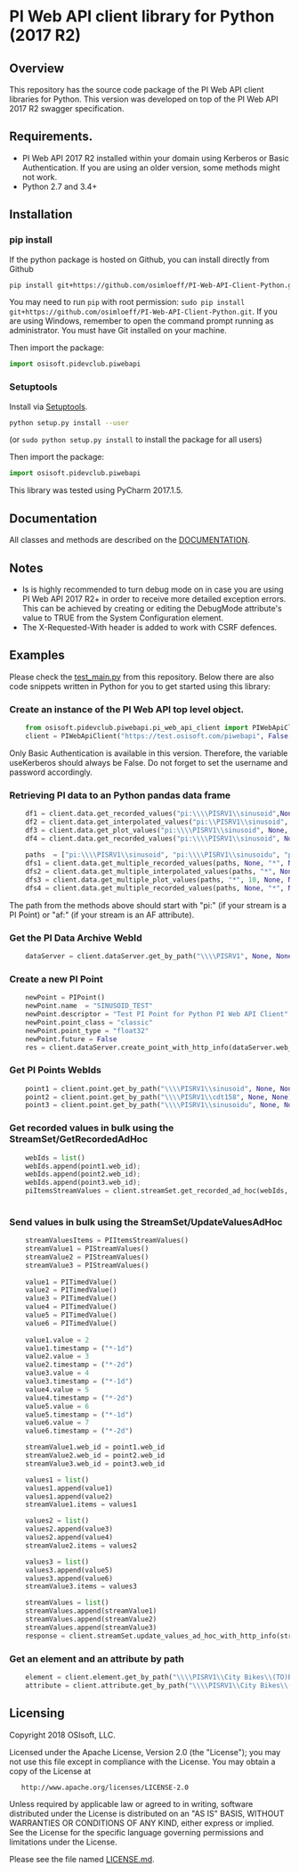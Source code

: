 PI Web API client library for Python (2017 R2)
===

## Overview
This repository has the source code package of the PI Web API client libraries for Python. This version was developed on top of the PI Web API 2017 R2 swagger specification.

## Requirements.

 - PI Web API 2017 R2 installed within your domain using Kerberos or Basic Authentication. If you are using an older version, some methods might not work.
 - Python 2.7 and 3.4+

## Installation
### pip install

If the python package is hosted on Github, you can install directly from Github

```sh
pip install git+https://github.com/osimloeff/PI-Web-API-Client-Python.git
```
You may need to run `pip` with root permission: `sudo pip install git+https://github.com/osimloeff/PI-Web-API-Client-Python.git`. If you are using Windows, remember to open the command prompt running as administrator. You must have Git installed on your machine.

Then import the package:
```python
import osisoft.pidevclub.piwebapi 
```

### Setuptools

Install via [Setuptools](http://pypi.python.org/pypi/setuptools).

```sh
python setup.py install --user
```
(or `sudo python setup.py install` to install the package for all users)

Then import the package:
```python
import osisoft.pidevclub.piwebapi
```

This library was tested using PyCharm 2017.1.5.

## Documentation

All classes and methods are described on the [DOCUMENTATION](DOCUMENTATION.md). 

## Notes

 - Is is highly recommended to turn debug mode on in case you are using PI Web API 2017 R2+ in order to receive more detailed exception errors. This can be achieved by creating or editing the DebugMode attribute's value to TRUE from the System Configuration element.
 - The X-Requested-With header is added to work with CSRF defences.
 
## Examples

Please check the [test_main.py](/test/test_main.py) from this repository. Below there are also code snippets written in Python for you to get started using this library:


### Create an instance of the PI Web API top level object.

```python
    from osisoft.pidevclub.piwebapi.pi_web_api_client import PIWebApiClient
    client = PIWebApiClient("https://test.osisoft.com/piwebapi", False, "username", "password", True)  
``` 

Only Basic Authentication is available in this version. Therefore, the variable useKerberos should always be False. Do not forget to set the username and password accordingly.


### Retrieving PI data to an Python pandas data frame


```python
    df1 = client.data.get_recorded_values("pi:\\\\PISRV1\\sinusoid",None, None, "*", None, None, None, None, "*-1d", None)
    df2 = client.data.get_interpolated_values("pi:\\PISRV1\\sinusoid", None, "*", None, None, "1h", None, "*-1d", None, None, None)
    df3 = client.data.get_plot_values("pi:\\\\PISRV1\\sinusoid", None, "*", 15, None, "*-1d", None)
    df4 = client.data.get_recorded_values("pi:\\\\PISRV1\\sinusoid", None, None, "*", None, None, None, "items.value;items.timestamp", "*-1d", None)
	
    paths  = ["pi:\\\\PISRV1\\sinusoid", "pi:\\\\PISRV1\\sinusoidu", "pi:\\\\PISRV1\\cdt158"];
    dfs1 = client.data.get_multiple_recorded_values(paths, None, "*", None, None, None, None, None, None, "*-1d", None, None)
    dfs2 = client.data.get_multiple_interpolated_values(paths, "*", None, None, "1d", None, None, None, "*-5d", None, None, None, None)
    dfs3 = client.data.get_multiple_plot_values(paths, "*", 10, None, None, None, "*-1d", None, None)
    dfs4 = client.data.get_multiple_recorded_values(paths, None, "*", None, None, None, "items.items.value;items.items.timestamp", None, None, "*-1d", None, None)
```

The path from the methods above should start with "pi:" (if your stream is a PI Point) or "af:" (if your stream is an AF attribute).




### Get the PI Data Archive WebId

```python
	dataServer = client.dataServer.get_by_path("\\\\PISRV1", None, None);
```

### Create a new PI Point

```python
    newPoint = PIPoint()
    newPoint.name  = "SINUSOID_TEST"
    newPoint.descriptor = "Test PI Point for Python PI Web API Client"
    newPoint.point_class = "classic"
    newPoint.point_type = "float32"
    newPoint.future = False
    res = client.dataServer.create_point_with_http_info(dataServer.web_id, newPoint, None);         
```

### Get PI Points WebIds

```python
    point1 = client.point.get_by_path("\\\\PISRV1\\sinusoid", None, None);
    point2 = client.point.get_by_path("\\\\PISRV1\\cdt158", None, None);
    point3 = client.point.get_by_path("\\\\PISRV1\\sinusoidu", None, None);
```

### Get recorded values in bulk using the StreamSet/GetRecordedAdHoc

```python
    webIds = list()
    webIds.append(point1.web_id);
    webIds.append(point2.web_id);
    webIds.append(point3.web_id);
    piItemsStreamValues = client.streamSet.get_recorded_ad_hoc(webIds, None, "*", None, True, 1000, None, None, None, "*-3d", None, None);
            
```

### Send values in bulk using the StreamSet/UpdateValuesAdHoc

```python
    streamValuesItems = PIItemsStreamValues()
    streamValue1 = PIStreamValues()
    streamValue2 = PIStreamValues()
    streamValue3 = PIStreamValues()
	
    value1 = PITimedValue()
    value2 = PITimedValue()
    value3 = PITimedValue()
    value4 = PITimedValue()
    value5 = PITimedValue()
    value6 = PITimedValue()
	
    value1.value = 2
    value1.timestamp = ("*-1d")
    value2.value = 3
    value2.timestamp = ("*-2d")
    value3.value = 4
    value3.timestamp = ("*-1d")
    value4.value = 5
    value4.timestamp = ("*-2d")
    value5.value = 6
    value5.timestamp = ("*-1d")
    value6.value = 7
    value6.timestamp = ("*-2d")

    streamValue1.web_id = point1.web_id
    streamValue2.web_id = point2.web_id
    streamValue3.web_id = point3.web_id

    values1 = list()
    values1.append(value1)
    values1.append(value2)
    streamValue1.items = values1

    values2 = list()
    values2.append(value3)
    values2.append(value4)
    streamValue2.items = values2

    values3 = list()
    values3.append(value5)
    values3.append(value6)
    streamValue3.items = values3

    streamValues = list()
    streamValues.append(streamValue1)
    streamValues.append(streamValue2)
    streamValues.append(streamValue3)
    response = client.streamSet.update_values_ad_hoc_with_http_info(streamValues, None, None)
```


### Get an element and an attribute by path

```python
    element = client.element.get_by_path("\\\\PISRV1\\City Bikes\\(TO)BIKE", None, None)
    attribute = client.attribute.get_by_path("\\\\PISRV1\\City Bikes\\(TO)BIKE\\01. Certosa   P.le Avis|Empty Slots", "Name", None)      
```





## Licensing
Copyright 2018 OSIsoft, LLC.

   Licensed under the Apache License, Version 2.0 (the "License");
   you may not use this file except in compliance with the License.
   You may obtain a copy of the License at

       http://www.apache.org/licenses/LICENSE-2.0

   Unless required by applicable law or agreed to in writing, software
   distributed under the License is distributed on an "AS IS" BASIS,
   WITHOUT WARRANTIES OR CONDITIONS OF ANY KIND, either express or implied.
   See the License for the specific language governing permissions and
   limitations under the License.
   
Please see the file named [LICENSE.md](LICENSE.md).
